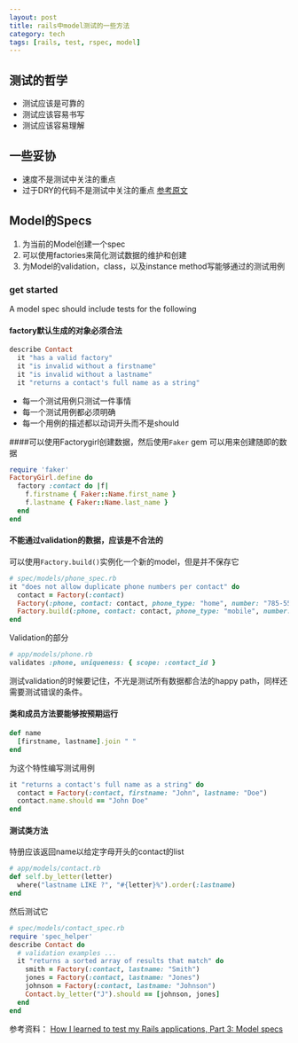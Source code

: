 ```yaml
---
layout: post
title: rails中model测试的一些方法
category: tech
tags: [rails, test, rspec, model]
---
```


## 测试的哲学
* 测试应该是可靠的
* 测试应该容易书写
* 测试应该容易理解


## 一些妥协
* 速度不是测试中关注的重点
* 过于DRY的代码不是测试中关注的重点
[参考原文](http://everydayrails.com/2012/03/12/testing-series-intro.html#sthash.CilJZyad.dpuf)


## Model的Specs
1. 为当前的Model创建一个spec
2. 可以使用factories来简化测试数据的维护和创建
3. 为Model的validation，class，以及instance method写能够通过的测试用例


### get started
A model spec should include tests for the following


#### factory默认生成的对象必须合法

```ruby
describe Contact 
  it "has a valid factory" 
  it "is invalid without a firstname" 
  it "is invalid without a lastname" 
  it "returns a contact's full name as a string"
``` 

* 每一个测试用例只测试一件事情
* 每一个测试用例都必须明确
* 每一个用例的描述都以动词开头而不是should

####可以使用Factorygirl创建数据，然后使用`Faker` gem 可以用来创建随即的数据
```ruby
require 'faker' 
FactoryGirl.define do 
  factory :contact do |f| 
    f.firstname { Faker::Name.first_name } 
    f.lastname { Faker::Name.last_name } 
  end 
end 
```

#### 不能通过validation的数据，应该是不合法的
可以使用`Factory.build()`实例化一个新的model，但是并不保存它

```ruby
# spec/models/phone_spec.rb 
it "does not allow duplicate phone numbers per contact" do 
  contact = Factory(:contact) 
  Factory(:phone, contact: contact, phone_type: "home", number: "785-555-1234") 
  Factory.build(:phone, contact: contact, phone_type: "mobile", number: "785-555-1234").should_not be_valid 
end 
```

Validation的部分

```ruby
# app/models/phone.rb 
validates :phone, uniqueness: { scope: :contact_id }
```

测试validation的时候要记住，不光是测试所有数据都合法的happy path，同样还需要测试错误的条件。

#### 类和成员方法要能够按预期运行
```ruby
def name 
  [firstname, lastname].join " "  
end
```
为这个特性编写测试用例
  
```ruby
it "returns a contact's full name as a string" do 
  contact = Factory(:contact, firstname: "John", lastname: "Doe")
  contact.name.should == "John Doe" 
end 
```
#### 测试类方法

特册应该返回name以给定字母开头的contact的list

```ruby
# app/models/contact.rb 
def self.by_letter(letter) 
  where("lastname LIKE ?", "#{letter}%").order(:lastname) 
end 
```

然后测试它

```ruby
# spec/models/contact_spec.rb 
require 'spec_helper' 
describe Contact do 
  # validation examples ... 
  it "returns a sorted array of results that match" do
    smith = Factory(:contact, lastname: "Smith") 
    jones = Factory(:contact, lastname: "Jones") 
    johnson = Factory(:contact, lastname: "Johnson") 
    Contact.by_letter("J").should == [johnson, jones] 
  end 
end 
```

参考资料：
[ How I learned to test my Rails applications, Part 3: Model specs](http://everydayrails.com/2012/03/19/testing-series-rspec-models-factory-girl.html#sthash.BNN9Bvqo.dpuf)
